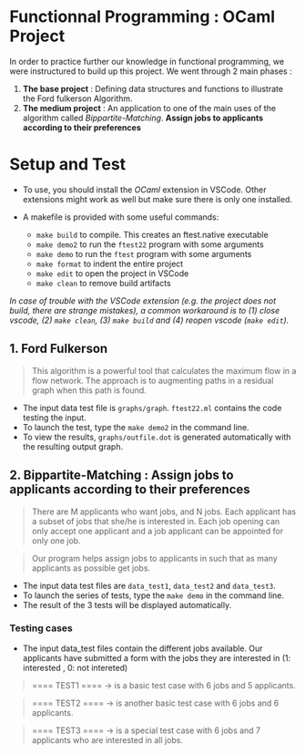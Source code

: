 # Functionnal Programming : OCaml Project

In order to practice further our knowledge in functional programming, we were instructured to build up this project. We went through 2 main phases :
    
1. **The base project** : Defining data structures and functions to illustrate the Ford fulkerson Algorithm.
2. **The medium project** : An application to one of the main uses of the algorithm called *Bippartite-Matching*. **Assign jobs to applicants according to their preferences** 

# Setup and Test

* To use, you should install the *OCaml* extension in VSCode. Other extensions might work as well but make sure there is only one installed.


* A makefile is provided with some useful commands:
    - `make build` to compile. This creates an ftest.native executable
    - `make demo2` to run the `ftest22` program with some arguments
    - `make demo` to run the `ftest` program with some arguments
    - `make format` to indent the entire project
    - `make edit` to open the project in VSCode
    - `make clean` to remove build artifacts

*In case of trouble with the VSCode extension (e.g. the project does not build, there are strange mistakes), a common workaround is to (1) close vscode, (2) `make clean`, (3) `make build` and (4) reopen vscode (`make edit`).*

## 1. Ford Fulkerson 

> This algorithm is a powerful tool that calculates  the maximum flow in a flow network. The approach is to augmenting paths in a residual graph when this path is found.

* The input data test file is `graphs/graph`. `ftest22.ml` contains the code testing the input.
* To launch the test, type the `make demo2` in the command line.
* To view the results, `graphs/outfile.dot` is generated automatically with the resulting output graph.


## 2. Bippartite-Matching : Assign jobs to applicants according to their preferences

> There are M applicants who want jobs, and N jobs. Each applicant has a subset of jobs that she/he is interested in. Each job opening can only accept one applicant and a job applicant can be appointed for only one job. 

> Our program helps assign jobs to applicants in such that as many applicants as possible get jobs.


* The input data test files are `data_test1`, `data_test2` and `data_test3`. 
* To launch the series of tests, type the `make demo` in the command line.
* The result of the 3 tests will be displayed automatically.

### Testing cases
* The input data_test files contain the different jobs available.  Our applicants have submitted a form with the jobs they are interested in (1: interested , 0: not intereted)

> ==== TEST1 ==== -> is a basic test case with 6 jobs and 5 applicants.

> ==== TEST2 ==== -> is another basic test case with 6 jobs and 6 applicants.

> ==== TEST3 ==== -> is a special test case with 6 jobs and 7 applicants who are interested in all jobs.

